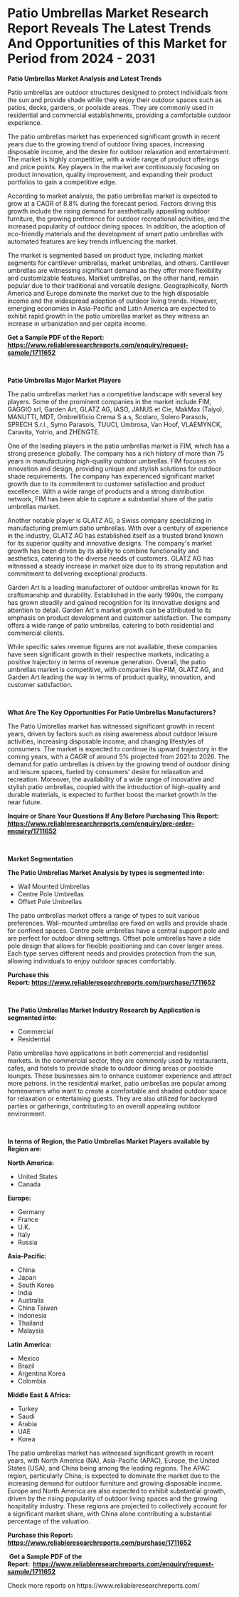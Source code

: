 <p><h1>Patio Umbrellas Market Research Report Reveals The Latest Trends And Opportunities of this Market for Period from 2024 - 2031</h1></p><p><strong>Patio Umbrellas Market Analysis and Latest Trends</strong></p>
<p><p>Patio umbrellas are outdoor structures designed to protect individuals from the sun and provide shade while they enjoy their outdoor spaces such as patios, decks, gardens, or poolside areas. They are commonly used in residential and commercial establishments, providing a comfortable outdoor experience.</p><p>The patio umbrellas market has experienced significant growth in recent years due to the growing trend of outdoor living spaces, increasing disposable income, and the desire for outdoor relaxation and entertainment. The market is highly competitive, with a wide range of product offerings and price points. Key players in the market are continuously focusing on product innovation, quality improvement, and expanding their product portfolios to gain a competitive edge.</p><p>According to market analysis, the patio umbrellas market is expected to grow at a CAGR of 8.8% during the forecast period. Factors driving this growth include the rising demand for aesthetically appealing outdoor furniture, the growing preference for outdoor recreational activities, and the increased popularity of outdoor dining spaces. In addition, the adoption of eco-friendly materials and the development of smart patio umbrellas with automated features are key trends influencing the market.</p><p>The market is segmented based on product type, including market segments for cantilever umbrellas, market umbrellas, and others. Cantilever umbrellas are witnessing significant demand as they offer more flexibility and customizable features. Market umbrellas, on the other hand, remain popular due to their traditional and versatile designs. Geographically, North America and Europe dominate the market due to the high disposable income and the widespread adoption of outdoor living trends. However, emerging economies in Asia-Pacific and Latin America are expected to exhibit rapid growth in the patio umbrellas market as they witness an increase in urbanization and per capita income.</p></p>
<p><strong>Get a Sample PDF of the Report:&nbsp; <a href="https://www.reliableresearchreports.com/enquiry/request-sample/1711652">https://www.reliableresearchreports.com/enquiry/request-sample/1711652</a></strong></p>
<p>&nbsp;</p>
<p><strong>Patio Umbrellas Major Market Players</strong></p>
<p><p>The patio umbrellas market has a competitive landscape with several key players. Some of the prominent companies in the market include FIM, GAGGIO srl, Garden Art, GLATZ AG, IASO, JANUS et Cie, MakMax (Taiyo), MANUTTI, MDT, Ombrellificio Crema S.a.s, Scolaro, Solero Parasols, SPRECH S.r.l., Symo Parasols, TUUCI, Umbrosa, Van Hoof, VLAEMYNCK, Caravita, Yotrio, and ZHENGTE. </p><p>One of the leading players in the patio umbrellas market is FIM, which has a strong presence globally. The company has a rich history of more than 75 years in manufacturing high-quality outdoor umbrellas. FIM focuses on innovation and design, providing unique and stylish solutions for outdoor shade requirements. The company has experienced significant market growth due to its commitment to customer satisfaction and product excellence. With a wide range of products and a strong distribution network, FIM has been able to capture a substantial share of the patio umbrellas market.</p><p>Another notable player is GLATZ AG, a Swiss company specializing in manufacturing premium patio umbrellas. With over a century of experience in the industry, GLATZ AG has established itself as a trusted brand known for its superior quality and innovative designs. The company's market growth has been driven by its ability to combine functionality and aesthetics, catering to the diverse needs of customers. GLATZ AG has witnessed a steady increase in market size due to its strong reputation and commitment to delivering exceptional products.</p><p>Garden Art is a leading manufacturer of outdoor umbrellas known for its craftsmanship and durability. Established in the early 1990s, the company has grown steadily and gained recognition for its innovative designs and attention to detail. Garden Art's market growth can be attributed to its emphasis on product development and customer satisfaction. The company offers a wide range of patio umbrellas, catering to both residential and commercial clients. </p><p>While specific sales revenue figures are not available, these companies have seen significant growth in their respective markets, indicating a positive trajectory in terms of revenue generation. Overall, the patio umbrellas market is competitive, with companies like FIM, GLATZ AG, and Garden Art leading the way in terms of product quality, innovation, and customer satisfaction.</p></p>
<p>&nbsp;</p>
<p><strong>What Are The Key Opportunities For Patio Umbrellas Manufacturers?</strong></p>
<p><p>The Patio Umbrellas market has witnessed significant growth in recent years, driven by factors such as rising awareness about outdoor leisure activities, increasing disposable income, and changing lifestyles of consumers. The market is expected to continue its upward trajectory in the coming years, with a CAGR of around 5% projected from 2021 to 2026. The demand for patio umbrellas is driven by the growing trend of outdoor dining and leisure spaces, fueled by consumers' desire for relaxation and recreation. Moreover, the availability of a wide range of innovative and stylish patio umbrellas, coupled with the introduction of high-quality and durable materials, is expected to further boost the market growth in the near future.</p></p>
<p><strong>Inquire or Share Your Questions If Any Before Purchasing This Report: <a href="https://www.reliableresearchreports.com/enquiry/pre-order-enquiry/1711652">https://www.reliableresearchreports.com/enquiry/pre-order-enquiry/1711652</a></strong></p>
<p>&nbsp;</p>
<p><strong>Market Segmentation</strong></p>
<p><strong>The Patio Umbrellas Market Analysis by types is segmented into:</strong></p>
<p><ul><li>Wall Mounted Umbrellas</li><li>Centre Pole Umbrellas</li><li>Offset Pole Umbrellas</li></ul></p>
<p><p>The patio umbrellas market offers a range of types to suit various preferences. Wall-mounted umbrellas are fixed on walls and provide shade for confined spaces. Centre pole umbrellas have a central support pole and are perfect for outdoor dining settings. Offset pole umbrellas have a side pole design that allows for flexible positioning and can cover larger areas. Each type serves different needs and provides protection from the sun, allowing individuals to enjoy outdoor spaces comfortably.</p></p>
<p><strong>Purchase this Report:&nbsp;<a href="https://www.reliableresearchreports.com/purchase/1711652">https://www.reliableresearchreports.com/purchase/1711652</a></strong></p>
<p>&nbsp;</p>
<p><strong>The Patio Umbrellas Market Industry Research by Application is segmented into:</strong></p>
<p><ul><li>Commercial</li><li>Residential</li></ul></p>
<p><p>Patio umbrellas have applications in both commercial and residential markets. In the commercial sector, they are commonly used by restaurants, cafes, and hotels to provide shade to outdoor dining areas or poolside lounges. These businesses aim to enhance customer experience and attract more patrons. In the residential market, patio umbrellas are popular among homeowners who want to create a comfortable and shaded outdoor space for relaxation or entertaining guests. They are also utilized for backyard parties or gatherings, contributing to an overall appealing outdoor environment.</p></p>
<p>&nbsp;</p>
<p><strong>In terms of Region, the Patio Umbrellas Market Players available by Region are:</strong></p>
<p>
    <p> <strong> North America: </strong>
        <ul>
            <li>United States</li>
            <li>Canada</li>
        </ul>
        </p> 
    <p> <strong> Europe: </strong>
        <ul>
            <li>Germany</li>
            <li>France</li>
            <li>U.K.</li>
            <li>Italy</li>
            <li>Russia</li>
        </ul>
        </p> 
    <p> <strong> Asia-Pacific: </strong>
        <ul>
            <li>China</li>
            <li>Japan</li>
            <li>South Korea</li>
            <li>India</li>
            <li>Australia</li>
            <li>China Taiwan</li>
            <li>Indonesia</li>
            <li>Thailand</li>
            <li>Malaysia</li>
        </ul>
        </p> 
    <p> <strong> Latin America: </strong>
        <ul>
            <li>Mexico</li>
            <li>Brazil</li>
            <li>Argentina Korea</li>
            <li>Colombia</li>
        </ul>
        </p> 
    <p> <strong> Middle East & Africa: </strong>
        <ul>
            <li>Turkey</li>
            <li>Saudi</li>
            <li>Arabia</li>
            <li>UAE</li>
            <li>Korea</li>
        </ul>
    </p>
    </p>
<p><p>The patio umbrellas market has witnessed significant growth in recent years, with North America (NA), Asia-Pacific (APAC), Europe, the United States (USA), and China being among the leading regions. The APAC region, particularly China, is expected to dominate the market due to the increasing demand for outdoor furniture and growing disposable income. Europe and North America are also expected to exhibit substantial growth, driven by the rising popularity of outdoor living spaces and the growing hospitality industry. These regions are projected to collectively account for a significant market share, with China alone contributing a substantial percentage of the valuation.</p></p>
<p><strong>Purchase this Report: <a href="https://www.reliableresearchreports.com/purchase/1711652">https://www.reliableresearchreports.com/purchase/1711652</a></strong></p>
<p>&nbsp;<strong>Get a Sample PDF of the Report:&nbsp;&nbsp;<a href="https://www.reliableresearchreports.com/enquiry/request-sample/1711652">https://www.reliableresearchreports.com/enquiry/request-sample/1711652</a></strong></p>
<p><strong></strong></p>
<p>Check more reports on https://www.reliableresearchreports.com/</p>